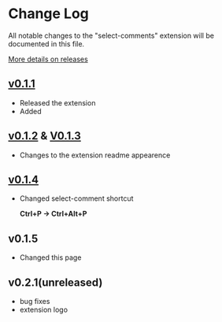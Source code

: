 # Change Log
All notable changes to the "select-comments" extension will be documented in this file.

[More details on releases](https://github.com/e0289033/vscode-select-comments/releases)

## [v0.1.1](https://github.com/e0289033/vscode-select-comments/releases/tag/v0.1.1)

- Released the extension
- Added 

## [v0.1.2](https://github.com/e0289033/vscode-select-comments/releases/tag/v0.1.2) & [V0.1.3](https://github.com/e0289033/vscode-select-comments/releases/tag/v0.1.3)

- Changes to the extension readme appearence

## [v0.1.4](https://github.com/e0289033/vscode-select-comments/releases/tag/v0.1.4packaged)

- Changed select-comment shortcut

    **Ctrl+P -> Ctrl+Alt+P**
    
## v0.1.5

- Changed this page

## v0.2.1(unreleased)
- bug fixes
- extension logo